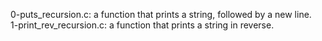 0-puts_recursion.c: a function that prints a string, followed by a new line.
<br>1-print_rev_recursion.c: a function that prints a string in reverse.
